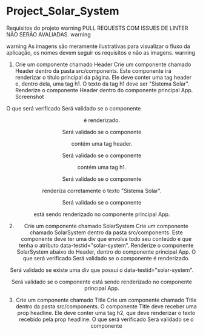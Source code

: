 # Project_Solar_System

Requisitos do projeto
warning PULL REQUESTS COM ISSUES DE LINTER NÃO SERÃO AVALIADAS. warning

warning As imagens são meramente ilustrativas para visualizar o fluxo da aplicação, os nomes devem seguir os requisitos e não as imagens. warning

1. Crie um componente chamado Header
Crie um componente chamado Header dentro da pasta src/components. Este componente irá renderizar o título principal da página.
Ele deve conter uma tag header e, dentro dela, uma tag h1. O texto da tag h1 deve ser "Sistema Solar".
Renderize o componente Header dentro do componente principal App.
Screenshot

O que será verificado
Será validado se o componente <Header /> é renderizado.

Será validado se o componente <Header /> contém uma tag header.

Será validado se o componente <Header /> contém uma tag h1.

Será validado se o componente <Header /> renderiza corretamente o texto "Sistema Solar".

Será validado se o componente <Header /> está sendo renderizado no componente principal App.

2. Crie um componente chamado SolarSystem
Crie um componente chamado SolarSystem dentro da pasta src/components.
Este componente deve ter uma div que envolva todo seu conteúdo e que tenha o atributo data-testid="solar-system".
Renderize o componente SolarSystem abaixo do Header, dentro do componente principal App.
O que será verificado
Será validado se o componente <SolarSystem /> é renderizado.

Será validado se existe uma div que possui o data-testid="solar-system".

Será validado se o componente <SolarSystem /> está sendo renderizado no componente principal App.

3. Crie um componente chamado Title
Crie um componente chamado Title dentro da pasta src/components.
O componente Title deve receber uma prop headline.
Ele deve conter uma tag h2, que deve renderizar o texto recebido pela prop headline.
O que será verificado
Será validado se o componente <Title /> é renderizado.

Será validado se o componente <Title /> contém uma tag h2.

Será validado se o componente <Title /> renderiza o texto passado pela prop headline dentro de uma tag h2.

4. Renderize o componente Title dentro do componente SolarSystem
Renderize o componente Title dentro do componente SolarSystem.
O componente Title deve ser renderizado recebendo a prop headline com o valor "Planetas".
Screenshot

O que será verificado
Será validado se o texto "Planetas" é renderizado usando o componente Title dentro do componente SolarSystem.
5. Crie um componente chamado PlanetCard
Crie um componente chamado PlanetCard dentro da pasta src/components.
O componente PlanetCard deve receber duas props: uma chamada planetName e outra chamada planetImage.
O componente PlanetCard deve ter uma div que envolva todo seu conteúdo e que tenha o atributo data-testid="planet-card".
O componente PlanetCard deve renderizar o texto recebido pela prop planetName. Sugerimos a utilização de tags de Conteúdo de Fluxo, como <p>, que deve conter o atributo data-testid="planet-name".
O componente PlanetCard deve renderizar uma imagem que tenha o atributo src com o valor recebido pela prop planetImage.
Além do atributo src, a imagem renderizada deve ter o atributo alt com o texto Planeta {planetName}, onde {planetName} é o valor recebido pela prop planetName.
O que será verificado
Será validado se o componente <PlanetCard /> é renderizado.

Será validado se o componente <PlanetCard /> possui uma div com o atributo data-testid="planet-card".

Será validado se é renderizado o texto recebido pela prop planetName.

Será validado se é renderizada uma imagem com o atributo src com o mesmo valor recebido pela prop planetImage.

Será validado se, além do atributo src, a imagem renderizada possui o atributo alt com o texto Planeta {planetName}, onde {planetName} é o valor recebido pela prop planetName.

6. Renderize uma lista com os planetas do Sistema Solar
Renderize uma lista com os planetas do Sistema Solar dentro component SolarSystem.
Utilize o componente PlanetCard para renderizar cada item da lista de planetas.
Você encontrará a lista com os nomes e as imagens de cada planeta do Sistema Solar no arquivo src/data/planets.js.
Você deve importar a lista no componente SolarSystem usando o código:
import planets from '../data/planets';
A lista de planetas é um array de objetos no seguinte formato:
{
  name: "Nome do planet",
  image: "caminho-para-imagem-do-planeta"
}
Para cada planeta da lista, você deverá renderizar um componente PlanetCard, passando o atributo name para a prop planetName e o atributo image para a prop planetImage.
bulb Dica: lembre-se do método que te permite criar vários componentes iguais a partir dos valores presentes em um array. Lembre-se que ao renderizar uma lista, você deve passar o atributo key para cada item. Você pode usar o nome do planeta como key.

Screenshot

O que será verificado
Será verificado se é renderizado um componente <PlanetCard /> para cada planeta da lista de planetas.

Será verificado se todos os planetas do Sistema Solar estão sendo listados na tela.

7. Crie um componente chamado Missions.
Crie um componente chamado Missions dentro da pasta src/components.
Este componente deve ter uma div que envolva todo seu conteúdo e que tenha o atributo data-testid="missions".
Renderize o componente Missions abaixo do SolarSystem, dentro do componente principal App.
O que será verificado
Será validado se o componente <Missions /> é renderizado.

Será validado se existe uma div que possui o data-testid="missions".

Será validado se o componente <Missions /> está sendo renderizado no componente principal App.

8. Renderize o componente Title dentro do componente Missions.
Renderize o componente Title dentro do componente Missions.
O componente Title deve ser renderizado recebendo a prop headline com o valor "Missões"
Screenshot

O que será verificado
Será validado se o texto "Missões" é renderizado usando o componente Title dentro do componente Missions.
9. Crie um componente chamado MissionCard.
Crie um componente chamado MissionCard dentro da pasta src/components.

O componente MissionCard deve receber quatro props:

name
year
country
destination
O componente MissionCard deve ter uma div que envolva todo seu conteúdo e que tenha o atributo data-testid="mission-card".

O componente MissionCard deve renderizar o texto recebido pela prop name. Sugerimos a utilização de tags de Conteúdo de Fluxo, como <p>, que deve conter o atributo data-testid="mission-name".

O componente MissionCard deve renderizar o texto recebido pela prop year. Sugerimos a utilização de tags de Conteúdo de Fluxo, como <p>, que deve conter o atributo data-testid="mission-year".

O componente MissionCard deve renderizar o texto recebido pela prop country. Sugerimos a utilização de tags de Conteúdo de Fluxo, como <p>, que deve conter o atributo data-testid="mission-country".

O componente MissionCard deve renderizar o texto recebido pela prop destination. Sugerimos a utilização de tags de Conteúdo de Fluxo, como <p>, que deve conter o atributo data-testid="mission-destination".

O que será verificado
Será validado se o componente <MissionCard /> é renderizado.

Será validado se o componente <MissionCard /> possui uma div com o atributo data-testid="mission-card".

Será validado se é renderizado o texto recebido pela prop name.

Será validado se é renderizado o texto recebido pela prop year.

Será validado se é renderizado o texto recebido pela prop country.

Será validado se é renderizado o texto recebido pela prop destination.

10. Renderize uma lista com as missões espaciais
Renderize uma lista com as missões espaciais dentro componente Missions.
Utilize o componente MissionCard para renderizar cada item da lista de missões.
Você encontrará a lista com as informações de cada missão espacial no arquivo src/data/missions.js.
Você deve importar a lista no componente Missions usando o código:
